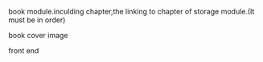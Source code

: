 book module.inculding chapter,the linking to chapter of storage module.(It must be in order)

book cover image

front end